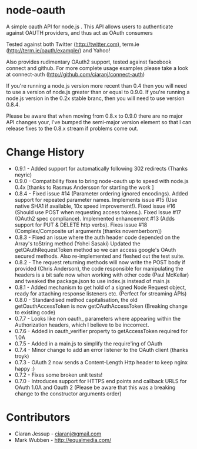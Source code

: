 node-oauth
===========
A simple oauth API for node.js .  This API allows users to authenticate against OAUTH providers, and thus act as OAuth consumers

Tested against both Twitter (http://twitter.com),  term.ie (http://term.ie/oauth/example/) and Yahoo! 

Also provides rudimentary OAuth2 support, tested against facebook connect and github.   For more complete usage examples please take a look
at connect-auth (http://github.com/ciaranj/connect-auth) 

If you're running a node.js version more recent than 0.4 then you will need to use a version of node.js greater than or equal to 0.9.0.
If you're running a node.js version in the 0.2x stable branc, then you will need to use version 0.8.4.

Please be aware that when moving from 0.8.x to 0.9.0 there are no major API changes your, I've bumped the semi-major version element
so that I can release fixes to the 0.8.x stream if problems come out.

Change History
============== 
* 0.9.1 - Added support for automatically following 302 redirects (Thanks neyric)
* 0.9.0 - Compatibility fixes to bring node-oauth up to speed with node.js 0.4x [thanks to Rasmus Andersson for starting the work ]
* 0.8.4 - Fixed issue #14 (Parameter ordering ignored encodings).  Added support for repeated parameter names. Implements issue #15 (Use native SHA1 if available, 10x speed improvement!). Fixed issue #16 (Should use POST when requesting access tokens.).  Fixed Issue #17 (OAuth2 spec compliance).  Implemented enhancement #13 (Adds support for PUT & DELETE http verbs). Fixes issue #18 (Complex/Composite url arguments [thanks novemberborn])
* 0.8.3 - Fixed an issue where the auth header code depended on the Array's toString method (Yohei Sasaki) Updated the getOAuthRequestToken method so we can access google's OAuth secured methods. Also re-implemented and fleshed out the test suite.
* 0.8.2 - The request returning methods will now write the POST body if provided (Chris Anderson), the code responsible for manipulating the headers is a bit safe now when working with other code (Paul McKellar) and tweaked the package.json to use index.js instead of main.js
* 0.8.1 - Added mechanism to get hold of a signed Node Request object, ready for attaching response listeners etc. (Perfect for streaming APIs)
* 0.8.0 - Standardised method capitalisation, the old getOauthAccessToken is now getOAuthAccessToken (Breaking change to existing code) 
* 0.7.7 - Looks like non oauth_ parameters where appearing within the Authorization headers, which I believe to be inccorrect.
* 0.7.6 - Added in oauth_verifier property to getAccessToken required for 1.0A
* 0.7.5 - Added in a main.js to simplify the require'ing of OAuth
* 0.7.4 - Minor change to add an error listener to the OAuth client (thanks troyk)
* 0.7.3 - OAuth 2 now sends a Content-Length Http header to keep nginx happy :)
* 0.7.2 - Fixes some broken unit tests! 
* 0.7.0 - Introduces support for HTTPS end points and callback URLS for OAuth 1.0A and Oauth 2 (Please be aware that this was a breaking change to the constructor arguments order)

Contributors
============

* Ciaran Jessup - ciaranj@gmail.com
* Mark Wubben - http://equalmedia.com/
